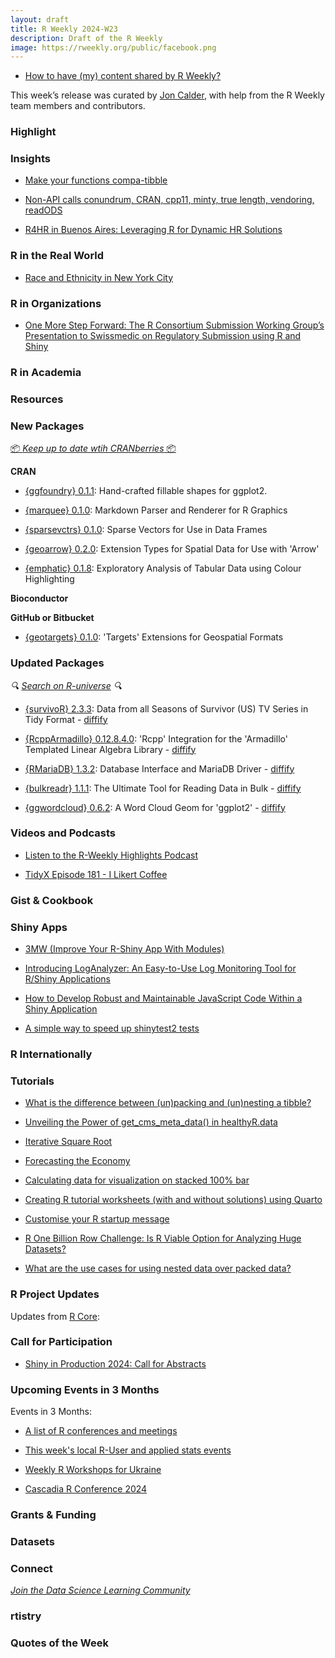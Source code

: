 ```yaml
---
layout: draft
title: R Weekly 2024-W23
description: Draft of the R Weekly
image: https://rweekly.org/public/facebook.png
---
```



+ [How to have (my) content shared by R Weekly?](https://github.com/rweekly/rweekly.org#how-to-have-my-content-shared-by-r-weekly)

This week’s release was curated by [Jon Calder](https://fosstodon.org/@jonmcalder), with help from the R Weekly team members and contributors.

### Highlight



### Insights

+ [Make your functions compa-tibble](https://hugogruson.fr/posts/compa-tibble/)

+ [Non-API calls conundrum, CRAN, cpp11, minty, true length, vendoring, readODS](https://chainsawriot.com/postmannheim/2024/05/26/readods230.html)

+ [R4HR in Buenos Aires: Leveraging R for Dynamic HR Solutions](https://www.r-consortium.org/blog/2024/05/30/r4hr-in-buenos-aires-leveraging-r-for-dynamic-hr-solutions)

### R in the Real World

+ [Race and Ethnicity in New York City](https://kieranhealy.org/blog/archives/2024/05/29/race-and-ethnicity-in-new-york-city/)

### R in Organizations

+ [One More Step Forward: The R Consortium Submission Working Group’s Presentation to Swissmedic on Regulatory Submission using R and Shiny](https://www.r-consortium.org/blog/2024/05/29/one-more-step-forward-the-r-consortium-submission-working-groups-presentation-to-swissmedic-on-regulatory-submission-using-r-and-shiny)

### R in Academia



### Resources



### New Packages

<!-- <p class="added-hostname"><a href="https://rweekly.org/live" target="_blank" class="externalLink">📦 <i>Go Live for More New Pkgs</i> 📦</a></p> --> 
<p class="added-hostname"><a href="https://dirk.eddelbuettel.com/cranberries/cran/new/" target="_blank" class="externalLink">📦 <i>Keep up to date wtih CRANberries</i> 📦</a></p>

**CRAN**

+ [{ggfoundry} 0.1.1](https://cgoo4.github.io/ggfoundry/articles/example_uses.html): Hand-crafted fillable shapes for ggplot2.

+ [{marquee} 0.1.0](https://www.tidyverse.org/blog/2024/05/marquee-0-1-0/): Markdown Parser and Renderer for R Graphics

+ [{sparsevctrs} 0.1.0](https://cran.r-project.org/package=sparsevctrs): Sparse Vectors for Use in Data Frames

+ [{geoarrow} 0.2.0](https://cran.r-project.org/package=geoarrow): Extension Types for Spatial Data for Use with 'Arrow'

+ [{emphatic} 0.1.8](https://cran.r-project.org/package=emphatic): Exploratory Analysis of Tabular Data using Colour Highlighting

**Bioconductor**



**GitHub or Bitbucket**

+ [{geotargets} 0.1.0](https://www.njtierney.com/post/2024/05/27/geotargets-0-1-0/): 'Targets' Extensions for Geospatial Formats

### Updated Packages

<i>🔍 [Search on R-universe](https://r-universe.dev/search/) 🔍</i>

+ [{survivoR} 2.3.3](http://gradientdescending.com/survivor-2-3-3-is-now-available/): Data from all Seasons of Survivor (US) TV Series in Tidy Format - [diffify](https://diffify.com/R/survivoR)

+ [{RcppArmadillo} 0.12.8.4.0](http://dirk.eddelbuettel.com/blog/2024/05/31#rcpparmadillo_0.12.8.4.0): 'Rcpp' Integration for the 'Armadillo' Templated Linear Algebra
Library - [diffify](https://diffify.com/R/RcppArmadillo)

+ [{RMariaDB} 1.3.2](https://cran.r-project.org/package=RMariaDB): Database Interface and MariaDB Driver - [diffify](https://diffify.com/R/RMariaDB)

+ [{bulkreadr} 1.1.1](https://cran.r-project.org/package=bulkreadr): The Ultimate Tool for Reading Data in Bulk - [diffify](https://diffify.com/R/bulkreadr)

+ [{ggwordcloud} 0.6.2](https://cran.r-project.org/package=ggwordcloud): A Word Cloud Geom for 'ggplot2' - [diffify](https://diffify.com/R/ggwordcloud)

### Videos and Podcasts

+ [Listen to the R-Weekly Highlights Podcast](https://serve.podhome.fm/r-weekly-highlights)

+ [TidyX Episode 181 - I Likert Coffee](https://bit.ly/TidyX_Ep181)


### Gist & Cookbook



### Shiny Apps

+ [3MW (Improve Your R-Shiny App With Modules)](https://3mw.albert-rapp.de/p/shiny-modules)

+ [Introducing LogAnalyzer: An Easy-to-Use Log Monitoring Tool for R/Shiny Applications](https://www.appsilon.com/post/introducing-loganalyzer)

+ [How to Develop Robust and Maintainable JavaScript Code Within a Shiny Application](https://www.appsilon.com/post/javascript-development-in-r-shiny)

+ [A simple way to speed up shinytest2 tests](https://jakubsob.github.io/blog/optimizing-shinytest2-tests/)

### R Internationally



### Tutorials

+ [What is the difference between (un)packing and (un)nesting a tibble?](https://rdiscovery.netlify.app/posts/2024-05-30_pack-nest/)

+ [Unveiling the Power of get_cms_meta_data() in healthyR.data](https://www.spsanderson.com/steveondata/posts/2024-05-28/)

+ [Iterative Square Root](https://jcarroll.com.au/2024/05/29/iterative-square-root/)

+ [Forecasting the Economy](https://thierrymoudiki.github.io/blog/2024/05/27/r/nnetsauce-MTS-R)

+ [Calculating data for visualization on stacked 100% bar](https://tomaztsql.wordpress.com/2024/05/30/calculating-data-for-visualization-on-stacked-100-bar/)

+ [Creating R tutorial worksheets (with and without solutions) using Quarto](https://nrennie.rbind.io/blog/r-tutorial-worksheets-quarto/)

+ [Customise your R startup message](https://drmowinckels.io/blog/2024/rproject/)

+ [R One Billion Row Challenge: Is R Viable Option for Analyzing Huge Datasets?](https://www.appsilon.com/post/r-one-billion-row-challenge)

+ [What are the use cases for using nested data over packed data?](https://rdiscovery.netlify.app/posts/2024-06-03_use-case-pack-nest/)

<!--<div class="post-more-begin></div><div class="post-more-end"></div>-->

### R Project Updates

Updates from [R Core](http://developer.r-project.org/blosxom.cgi/R-devel/NEWS):

### Call for Participation

+ [Shiny in Production 2024: Call for Abstracts](https://www.jumpingrivers.com/blog/shiny-in-production-2024-r-events-call-for-abstracts/)

### Upcoming Events in 3 Months

Events in 3 Months:


+ [A list of R conferences and meetings](https://jumpingrivers.github.io/meetingsR/events.html)

+ [This week's local R-User and applied stats events](https://community.rstudio.com/c/irl)

+ [Weekly R Workshops for Ukraine](https://sites.google.com/view/dariia-mykhailyshyna/main/r-workshops-for-ukraine)

+ [Cascadia R Conference 2024](cascadiaRconf.com)

### Grants & Funding


### Datasets


### Connect

<i>[Join the Data Science Learning Community](https://DSLC.io/)</i>

### rtistry


### Quotes of the Week
